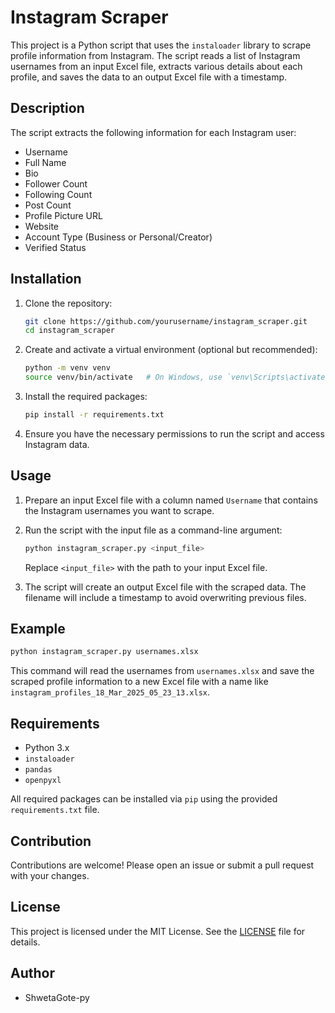 # Instagram Scraper

This project is a Python script that uses the `instaloader` library to scrape profile information from Instagram. The script reads a list of Instagram usernames from an input Excel file, extracts various details about each profile, and saves the data to an output Excel file with a timestamp.

## Description

The script extracts the following information for each Instagram user:
- Username
- Full Name
- Bio
- Follower Count
- Following Count
- Post Count
- Profile Picture URL
- Website
- Account Type (Business or Personal/Creator)
- Verified Status

## Installation

1. Clone the repository:
   ```bash
   git clone https://github.com/yourusername/instagram_scraper.git
   cd instagram_scraper
   ```

2. Create and activate a virtual environment (optional but recommended):
   ```bash
   python -m venv venv
   source venv/bin/activate   # On Windows, use `venv\Scripts\activate`
   ```

3. Install the required packages:
   ```bash
   pip install -r requirements.txt
   ```

4. Ensure you have the necessary permissions to run the script and access Instagram data.

## Usage

1. Prepare an input Excel file with a column named `Username` that contains the Instagram usernames you want to scrape.

2. Run the script with the input file as a command-line argument:
   ```bash
   python instagram_scraper.py <input_file>
   ```

   Replace `<input_file>` with the path to your input Excel file.

3. The script will create an output Excel file with the scraped data. The filename will include a timestamp to avoid overwriting previous files.

## Example

```bash
python instagram_scraper.py usernames.xlsx
```

This command will read the usernames from `usernames.xlsx` and save the scraped profile information to a new Excel file with a name like `instagram_profiles_18_Mar_2025_05_23_13.xlsx`.

## Requirements

- Python 3.x
- `instaloader`
- `pandas`
- `openpyxl`

All required packages can be installed via `pip` using the provided `requirements.txt` file.

## Contribution

Contributions are welcome! Please open an issue or submit a pull request with your changes.

## License

This project is licensed under the MIT License. See the [LICENSE](LICENSE) file for details.

## Author

- ShwetaGote-py
